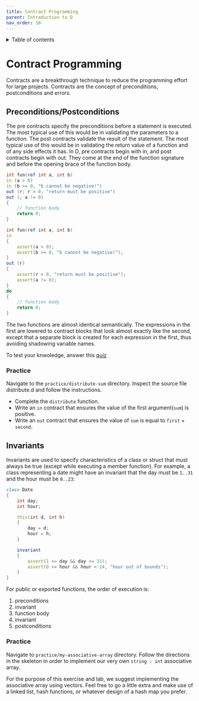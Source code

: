 ```yaml
---
title: Contract Programming
parent: Introduction to D
nav_order: 10
---
```


<details markdown="block">
  <summary>
    Table of contents
  </summary>
  {: .text-delta }
1. TOC
{:toc}
</details>

# Contract Programming

Contracts are a breakthrough technique to reduce the programming effort for large projects.
Contracts are the concept of preconditions, postconditions and errors.

## Preconditions/Postconditions

The pre contracts specify the preconditions before a statement is executed. The most typical use of this would be in validating the parameters to a function.
The post contracts validate the result of the statement.
The most typical use of this would be in validating the return value of a function and of any side effects it has.
In D, pre contracts begin with in, and post contracts begin with out.
They come at the end of the function signature and before the opening brace of the function body.

```d
int fun(ref int a, int b)
in (a > 0)
in (b >= 0, "b cannot be negative!")
out (r; r > 0, "return must be positive")
out (; a != 0)
{
    // function body
    return 0;
}

int fun(ref int a, int b)
in
{
    assert(a > 0);
    assert(b >= 0, "b cannot be negative!");
}
out (r)
{
    assert(r > 0, "return must be positive");
    assert(a != 0);
}
do
{
    // function body
    return 0;
}
```

The two functions are almost identical semantically.
The expressions in the first are lowered to contract blocks that look almost exactly like the second, except that a separate block is created for each expression in the first, thus avoiding shadowing variable names.

To test your knwoledge, answer this [quiz](./quiz/function-overloading.md)

### Practice

Navigate to the `practice/distribute-sum` directory.
Inspect the source file distribute.d and follow the instructions.

- Complete the `distribute` function.
- Write an `in` contract that ensures the value of the first argument(`sum`) is positive.
- Write an `out` contract that ensures the value of `sum` is equal to `first` + `second`.

## Invariants

Invariants are used to specify characteristics of a class or struct that must always be true (except while executing a member function).
For example, a class representing a date might have an invariant that the day must be `1..31` and the hour must be `0..23`:

```d
class Date
{
    int day;
    int hour;

    this(int d, int h)
    {
        day = d;
        hour = h;
    }

    invariant
    {
        assert(1 <= day && day <= 31);
        assert(0 <= hour && hour < 24, "hour out of bounds");
    }
}
```

For public or exported functions, the order of execution is:
1. preconditions
1. invariant
1. function body
1. invariant
1. postconditions

### Practice

Navigate to `practice/my-associative-array` directory.
Follow the directions in the skeleton in order to implement our very own `string : int` associative array.

For the purpose of this exercise and lab, we suggest implementing the associative array using vectors.
Feel free to go a little extra and make use of a linked list, hash functions, or whatever design of a hash map you prefer.
